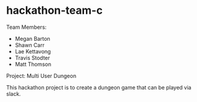 # hackathon-team-c

Team Members:
- Megan Barton
- Shawn Carr
- Lae Kettavong
- Travis Stodter
- Matt Thomson

Project: Multi User Dungeon

This hackathon project is to create a dungeon game that can be played via slack.
